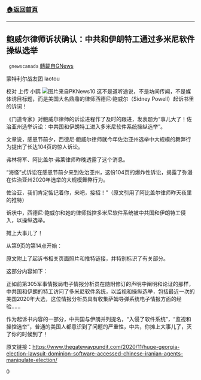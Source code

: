 ###  [:house:返回首頁](https://github.com/ourhimalayas/txt)
---

## 鲍威尔律师诉状确认：中共和伊朗特工通过多米尼软件操纵选举
` gnewscanada` [轉載自GNews](https://gnews.org/zh-hans/594414/)

蒙特利尔战友团 laotou

校对 上传 小鸥
![](https://gnews-media-offload.s3.amazonaws.com/wp-content/uploads/2020/11/26171513/%E9%B2%8D.jpeg)图片来自PKNews10
这不是道听途说，不是坊间传闻，不是媒体诱目标题，而是美国大名鼎鼎的律师西德尼·鲍威尔（Sidney Powell）起诉书里的诉词！

《门道专家》对鲍威尔律师的诉讼进程作了及时的跟进，发表题为“事儿大了！佐治亚州选举诉讼：中共国和伊朗特工进入多米尼软件系统操纵选举”。

文章说，感恩节前夕，西德尼·鲍威尔律师就今年佐治亚州选举中大规模的舞弊行为提出了长达104页的惊人诉讼。

弗林将军、阿比盖尔·弗莱律师昨晚透露了这个消息。

“海怪”式诉讼在感恩节前夕来到佐治亚州，这份104页的爆炸性诉讼，揭露了弥漫在佐治亚州2020年选举的大规模舞弊行为。

佐治亚，我们肯定惦记着你，来吧，接招！”（原文引用了阿比盖尔律师昨天夜里的推特）

诉状中，西德尼·鲍威尔和她的律师指控多米尼软件系统被中共国和伊朗特工侵入，以操纵选举。

摊上大事儿了！

从第9页的第14点开始：

原文附上了起诉书相关页面照片和推特链接，并特别标识了有关部分。

这部分内容如下：

正如前第305军事情报局电子情报分析员在随附修订的声明中阐明和论证的那样，中共国和伊朗的特工访问了多米尼软件系统，以监视和操纵选举，包括最近一次的美国2020年大选，这位情报分析员具有收集萨姆导弹系统电子情报方面的经验……

作为起诉书内容的一部分，中共国与伊朗并列提名，“入侵了软件系统”，“监视和操控选举”，普通的美国人都意识到了问题的严重性，中共，你摊上大事儿了，灭了你的时候到了！

原文链接：https://www.thegatewaypundit.com/2020/11/huge-georgia-election-lawsuit-dominion-software-accessed-chinese-iranian-agents-manipulate-election/

0
